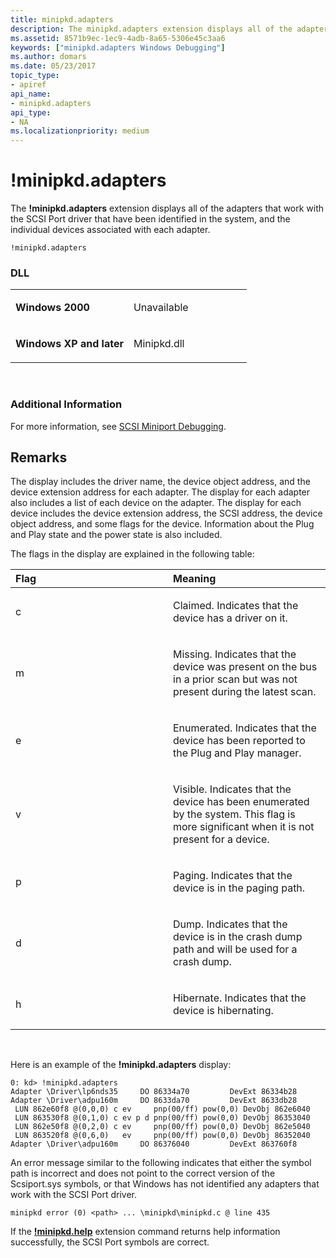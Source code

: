 ```yaml
---
title: minipkd.adapters
description: The minipkd.adapters extension displays all of the adapters that work with the SCSI Port driver that have been identified in the system, and the individual devices associated with each adapter.
ms.assetid: 8571b9ec-1ec9-4adb-8a65-5306e45c3aa6
keywords: ["minipkd.adapters Windows Debugging"]
ms.author: domars
ms.date: 05/23/2017
topic_type:
- apiref
api_name:
- minipkd.adapters
api_type:
- NA
ms.localizationpriority: medium
---
```


# !minipkd.adapters


The **!minipkd.adapters** extension displays all of the adapters that work with the SCSI Port driver that have been identified in the system, and the individual devices associated with each adapter.

```dbgcmd
!minipkd.adapters 
```

### <span id="DLL"></span><span id="dll"></span>DLL

<table>
<colgroup>
<col width="50%" />
<col width="50%" />
</colgroup>
<tbody>
<tr class="odd">
<td align="left"><p><strong>Windows 2000</strong></p></td>
<td align="left"><p>Unavailable</p></td>
</tr>
<tr class="even">
<td align="left"><p><strong>Windows XP and later</strong></p></td>
<td align="left"><p>Minipkd.dll</p></td>
</tr>
</tbody>
</table>

 

### <span id="Additional_Information"></span><span id="additional_information"></span><span id="ADDITIONAL_INFORMATION"></span>Additional Information

For more information, see [SCSI Miniport Debugging](scsi-miniport-debugging.md).

Remarks
-------

The display includes the driver name, the device object address, and the device extension address for each adapter. The display for each adapter also includes a list of each device on the adapter. The display for each device includes the device extension address, the SCSI address, the device object address, and some flags for the device. Information about the Plug and Play state and the power state is also included.

The flags in the display are explained in the following table:

<table>
<colgroup>
<col width="50%" />
<col width="50%" />
</colgroup>
<thead>
<tr class="header">
<th align="left">Flag</th>
<th align="left">Meaning</th>
</tr>
</thead>
<tbody>
<tr class="odd">
<td align="left"><p>c</p></td>
<td align="left"><p>Claimed. Indicates that the device has a driver on it.</p></td>
</tr>
<tr class="even">
<td align="left"><p>m</p></td>
<td align="left"><p>Missing. Indicates that the device was present on the bus in a prior scan but was not present during the latest scan.</p></td>
</tr>
<tr class="odd">
<td align="left"><p>e</p></td>
<td align="left"><p>Enumerated. Indicates that the device has been reported to the Plug and Play manager.</p></td>
</tr>
<tr class="even">
<td align="left"><p>v</p></td>
<td align="left"><p>Visible. Indicates that the device has been enumerated by the system. This flag is more significant when it is not present for a device.</p></td>
</tr>
<tr class="odd">
<td align="left"><p>p</p></td>
<td align="left"><p>Paging. Indicates that the device is in the paging path.</p></td>
</tr>
<tr class="even">
<td align="left"><p>d</p></td>
<td align="left"><p>Dump. Indicates that the device is in the crash dump path and will be used for a crash dump.</p></td>
</tr>
<tr class="odd">
<td align="left"><p>h</p></td>
<td align="left"><p>Hibernate. Indicates that the device is hibernating.</p></td>
</tr>
</tbody>
</table>

 

Here is an example of the **!minipkd.adapters** display:

```dbgcmd
0: kd> !minipkd.adapters
Adapter \Driver\lp6nds35     DO 86334a70         DevExt 86334b28
Adapter \Driver\adpu160m     DO 8633da70         DevExt 8633db28
 LUN 862e60f8 @(0,0,0) c ev     pnp(00/ff) pow(0,0) DevObj 862e6040
 LUN 863530f8 @(0,1,0) c ev p d pnp(00/ff) pow(0,0) DevObj 86353040
 LUN 862e50f8 @(0,2,0) c ev     pnp(00/ff) pow(0,0) DevObj 862e5040
 LUN 863520f8 @(0,6,0)   ev     pnp(00/ff) pow(0,0) DevObj 86352040
Adapter \Driver\adpu160m     DO 86376040         DevExt 863760f8
```

An error message similar to the following indicates that either the symbol path is incorrect and does not point to the correct version of the Scsiport.sys symbols, or that Windows has not identified any adapters that work with the SCSI Port driver.

```dbgcmd
minipkd error (0) <path> ... \minipkd\minipkd.c @ line 435
```

If the [**!minipkd.help**](-minipkd-help.md) extension command returns help information successfully, the SCSI Port symbols are correct.

 

 





